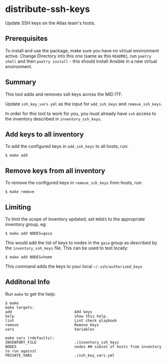# distribute-ssh-keys

Update SSH keys on the Atlas team's hosts.

## Prerequisites
To install and use the package, make sure you have no virtual environment active. Change Directory into this one (same as this `README`), run `poetry shell` and then `poetry install` - this should install Ansible in a new virtual environment.

## Summary

This tool adds and removes ssh keys across the MID ITF.

Update `ssh_key_vars.yml` as the input for `add_ssh_keys` and `remove_ssh_keys`.

In order for this tool to work for you, you must already have `ssh` access to the inventory described in `inventory_ssh_keys`.

## Add keys to all inventory
 
To add the configured keys in `add_ssh_keys` to all hosts, run:
```
$ make add
```

## Remove keys from all inventory

To remove the configured keys in `remove_ssh_keys` from hosts, run:
```
$ make remove
```

## Limiting

To limit the scope of inventory updated, set `NODES` to the appropriate inventory group, eg:
```
$ make add NODES=gaia
```
This would add the list of keys to nodes in the `gaia` group as described by the `inventory_ssh_keys` file.
This can be used to test locally:
```
$ make add NODES=home
```
This command adds the keys to your local `~/.ssh/authorized_keys`

## Additonal Info

Run `make` to get the help:
```
$ make
make targets:
add                            Add keys
help                           show this help.
lint                           Lint check playbook
remove                         Remove keys
vars                           Variables

make vars (+defaults):
INVENTORY_FILE                 ./inventory_ssh_keys
NODES                          nodes ## subset of hosts from inventory to run against
PRIVATE_VARS                   ./ssh_key_vars.yml
```
